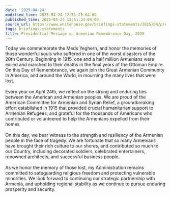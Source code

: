 ```yaml
---
date: '2025-04-24'
modified_time: 2025-04-24 12:51:25-04:00
published_time: 2025-04-24 12:51:24-04:00
source_url: https://www.whitehouse.gov/briefings-statements/2025/04/presidential-message-on-armenian-remembrance-day-2025/
tags: briefings-statements
title: Presidential Message on Armenian Remembrance Day, 2025
---
```

 
Today we commemorate the Meds Yeghern, and honor the memories of those
wonderful souls who suffered in one of the worst disasters of the 20th
Century. Beginning in 1915, one and a half million Armenians were exiled
and marched to their deaths in the final years of the Ottoman Empire. On
this Day of Remembrance, we again join the Great Armenian Community in
America, and around the World, in mourning the many lives that were
lost.  
   
Every year on April 24th, we reflect on the strong and enduring ties
between the American and Armenian peoples. We are proud of the American
Committee for Armenian and Syrian Relief, a groundbreaking effort
established in 1915 that provided crucial humanitarian support to
Armenian Refugees, and grateful for the thousands of Americans who
contributed or volunteered to help the Armenians expelled from their
homes.  
   
On this day, we bear witness to the strength and resiliency of the
Armenian people in the face of tragedy. We are fortunate that so many
Armenians have brought their rich culture to our shores, and contributed
so much to our Country, including decorated soldiers, celebrated
entertainers, renowned architects, and successful business people.  
   
As we honor the memory of those lost, my Administration remains
committed to safeguarding religious freedom and protecting vulnerable
minorities. We look forward to continuing our strategic partnership with
Armenia, and upholding regional stability as we continue to pursue
enduring prosperity and security.
